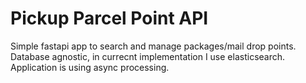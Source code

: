 # Pickup Parcel Point API
Simple fastapi app to search and manage packages/mail drop points. Database agnostic, in currecnt implementation I use elasticsearch. Application is using async processing.
